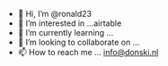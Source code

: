 - 👋 Hi, I’m @ronald23
- 👀 I’m interested in ...airtable
- 🌱 I’m currently learning ...
- 💞️ I’m looking to collaborate on ...
- 📫 How to reach me ... info@donski.nl

<!---
ronald23/ronald23 is a ✨ special ✨ repository because its `README.md` (this file) appears on your GitHub profile.
You can click the Preview link to take a look at your changes.
--->
